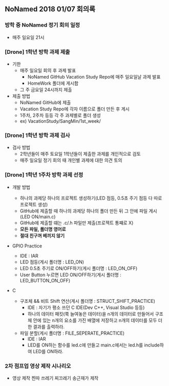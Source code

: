 ## NoNamed 2018 01/07 회의록

### 방학 중 NoNamed 정기 회의 일정
* 매주 일요일 21시

### [Drone] 1학년 방학 과제 제출
* 기한
    * 매주 일요일 회의 후 과제 발표
        *  NoNamed GitHub Vacation Study Repo에 매주 일요일날 과제 발표
        * HomeWork 폴더에 게시함
    * 그 주 금요일 24시까지 제출
* 제출 방법
    * NoNamed GitHub에 제출
    * Vacation Study Repo에 각자 이름으로 폴더 만든 후 게시
    * 1주차, 2주차 등등 각 주 과제별로 폴더 생성
    * ex) VacationStudy/SangMin/1st_week/ 

### [Drone] 1학년 방학 과제 검사
* 검사 방법
    * 2학년들이 매주 토요일 1학년들이 제출한 과제를 개인적으로 검토
    * 매주 일요일 정기 회의 때 개인별 과제에 대한 의견 토의

### [Drone] 1학년 1주차 방학 과제 선정
* 개발 방법
    * 하나의 과제당 하나의 프로젝트 생성하기(LED 점등, 0.5초 주기 점등 다 따로 프로젝트 생성)
    * GitHub에 제출할 때 하나의 과제당 하나의 폴더 만든 뒤 그 안에 파일 게시(LED ON/main.c)
    * GitHub에 제출할 떄는 .c/.h 파일만 제출(프로젝트 통쨰로 X)
    * __모든 파일, 폴더명 영어로__
    * __절대 친구꺼 베끼지 않기__

* GPIO Practice
    * IDE : IAR 
    * LED 점등(게시 폴더명 : LED_ON)
    * LED 0.5초 주기로 ON/OFF하기(게시 폴더명 : LED_ON_OFF)
    * User Button 누르면 LED ON/OFF하기(게시 폴더명 : LED_BUTTON_ON_OFF)
* C
    * 구조체 && 비트 Shift 연산(게시 폴더명 : STRUCT_SHIFT_PRACTICE)
        * IDE : 자기가 평소 쓰던 C IDE(Dev C++, Visual Studio 등등)
        * 하나의 데이터 패킷(쭉 늘여놓은 데이터)을 n개의 데이터로 만들어서 구조체 안에 있는 n개의 요소를 가진 배열에 저장하고 n개의 데이터를 모두 더한 결과를 출력하라. 
    * 파일 분할(게시 폴더명 : FILE_SEPERATE_PRACTICE)
        * IDE : IAR
        * LED를 ON하는 함수를 led.c에 만들고 main.c에서는 led.h를 include하여 LED를 ON하라.


### 2차 점프업 영상 제작 시나리오 
* 영상 제작 찐따 쓰레기 찌끄레기 송근재가 제작
